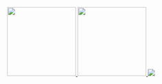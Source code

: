 <a href="https://github.com/geoe9">
    <img height="160em" src="https://github-readme-stats.vercel.app/api?username=geoe9&count_private=true&show_icons=true&include_all_commits=true&theme=calm" />
    <img height="160em" src="https://github-readme-stats.vercel.app/api/top-langs/?username=geoe9&layout=compact&theme=calm" />
    <img src="https://github-readme-stats.vercel.app/api/wakatime?username=@geo9&theme=calm" />
</a>
